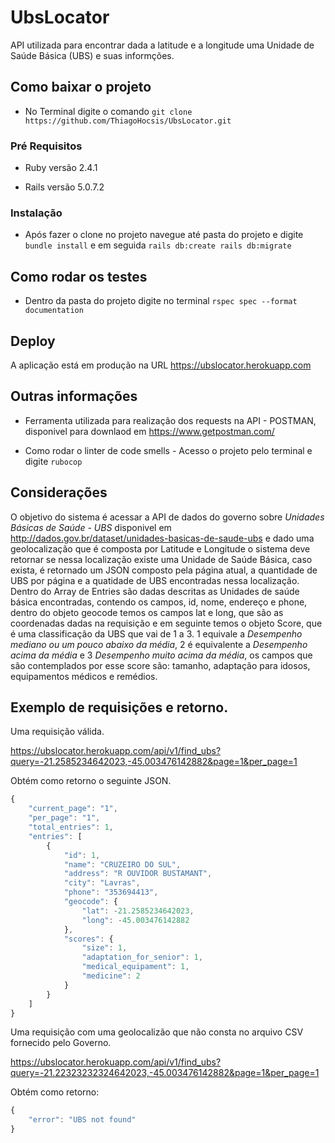 # UbsLocator

API utilizada para encontrar dada a latitude e a longitude uma Unidade de Saúde Básica (UBS) e suas informções.

## Como baixar o projeto

* No Terminal digite o comando ```git clone https://github.com/ThiagoHocsis/UbsLocator.git```

### Pré Requisitos

* Ruby versão 2.4.1

* Rails versão 5.0.7.2


### Instalação

* Após fazer o clone no projeto navegue até pasta do projeto e digite ```bundle install``` e em seguida ```rails db:create rails db:migrate```


## Como rodar os testes

* Dentro da pasta do projeto digite no terminal ```rspec spec --format documentation```

## Deploy

A aplicação está em produção na URL https://ubslocator.herokuapp.com

## Outras informações

* Ferramenta utilizada para realização dos requests na API - POSTMAN, disponivel para downlaod em
https://www.getpostman.com/

* Como rodar o linter de code smells - Acesso o projeto pelo terminal e digite ```rubocop```

## Considerações

O objetivo do sistema é acessar a API de dados do governo sobre *Unidades Básicas de Saúde - UBS* disponivel em http://dados.gov.br/dataset/unidades-basicas-de-saude-ubs 
e dado uma geolocalização que é composta por Latitude e Longitude o sistema deve retornar se nessa localização
existe uma Unidade de Saúde Básica, caso exista, é retornado um JSON composto pela página atual,
a quantidade de UBS por página e a quatidade de UBS encontradas nessa localização. Dentro do Array de Entries
são dadas descritas as Unidades de saúde básica encontradas, contendo os campos, id, nome, endereço e phone, dentro do
objeto geocode temos os campos lat e long, que são as coordenadas dadas na requisição e em seguinte temos o objeto Score,
que é uma classificação da UBS que vai de 1 a 3. 1 equivale a *Desempenho mediano ou  um pouco abaixo da média*,
2 é equivalente a *Desempenho acima da média* e 3 *Desempenho muito acima da média*, os campos que são
contemplados por esse score são: tamanho, adaptação para idosos, equipamentos médicos e remédios.

## Exemplo de requisições e retorno.

Uma requisição válida.

https://ubslocator.herokuapp.com/api/v1/find_ubs?query=-21.2585234642023,-45.003476142882&page=1&per_page=1

Obtém como retorno o seguinte JSON.

```javascript
{
    "current_page": "1",
    "per_page": "1",
    "total_entries": 1,
    "entries": [
        {
            "id": 1,
            "name": "CRUZEIRO DO SUL",
            "address": "R OUVIDOR BUSTAMANT",
            "city": "Lavras",
            "phone": "353694413",
            "geocode": {
                "lat": -21.2585234642023,
                "long": -45.003476142882
            },
            "scores": {
                "size": 1,
                "adaptation_for_senior": 1,
                "medical_equipament": 1,
                "medicine": 2
            }
        }
    ]
}
```

Uma requisição com uma geolocalizão que não consta no arquivo CSV fornecido pelo Governo.

https://ubslocator.herokuapp.com/api/v1/find_ubs?query=-21.22323232324642023,-45.003476142882&page=1&per_page=1

Obtém como retorno:

```javascript
{
    "error": "UBS not found"
}
```


 


